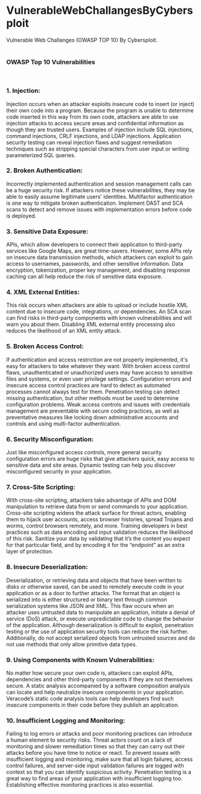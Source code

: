 # VulnerableWebChallangesByCybersploit
Vulnerable Web Challanges (OWASP TOP 10)  By Cybersploit.
<br>
<br>
### OWASP Top 10 Vulnerabilities
<br>

### 1. Injection:
Injection occurs when an attacker exploits insecure code to insert (or inject) their own code into a program. Because the program is unable to determine code inserted in this way from its own code, attackers are able to use injection attacks to access secure areas and confidential information as though they are trusted users. Examples of injection include SQL injections, command injections, CRLF injections, and LDAP injections.
Application security testing can reveal injection flaws and suggest remediation techniques such as stripping special characters from user input or writing parameterized SQL queries.

### 2. Broken Authentication: 
Incorrectly implemented authentication and session management calls can be a huge security risk. If attackers notice these vulnerabilities, they may be able to easily assume legitimate users' identities.
Multifactor authentication is one way to mitigate broken authentication. Implement DAST and SCA scans to detect and remove issues with implementation errors before code is deployed.

### 3. Sensitive Data Exposure:
APIs, which allow developers to connect their application to third-party services like Google Maps, are great time-savers. However, some APIs rely on insecure data transmission methods, which attackers can exploit to gain access to usernames, passwords, and other sensitive information.
Data encryption, tokenization, proper key management, and disabling response caching can all help reduce the risk of sensitive data exposure.

### 4. XML External Entities:
This risk occurs when attackers are able to upload or include hostile XML content due to insecure code, integrations, or dependencies. An SCA scan can find risks in third-party components with known vulnerabilities and will warn you about them. Disabling XML external entity processing also reduces the likelihood of an XML entity attack.

### 5. Broken Access Control:
If authentication and access restriction are not properly implemented, it's easy for attackers to take whatever they want. With broken access control flaws, unauthenticated or unauthorized users may have access to sensitive files and systems, or even user privilege settings.
Configuration errors and insecure access control practices are hard to detect as automated processes cannot always test for them. Penetration testing can detect missing authentication, but other methods must be used to determine configuration problems. Weak access controls and issues with credentials management are preventable with secure coding practices, as well as preventative measures like locking down administrative accounts and controls and using multi-factor authentication.

### 6. Security Misconfiguration:
Just like misconfigured access controls, more general security configuration errors are huge risks that give attackers quick, easy access to sensitive data and site areas.
Dynamic testing can help you discover misconfigured security in your application.

### 7. Cross-Site Scripting:
With cross-site scripting, attackers take advantage of APIs and DOM manipulation to retrieve data from or send commands to your application. Cross-site scripting widens the attack surface for threat actors, enabling them to hijack user accounts, access browser histories, spread Trojans and worms, control browsers remotely, and more.
Training developers in best practices such as data encoding and input validation reduces the likelihood of this risk. Sanitize your data by validating that it’s the content you expect for that particular field, and by encoding it for the “endpoint” as an extra layer of protection.

### 8. Insecure Deserialization:
Deserialization, or retrieving data and objects that have been written to disks or otherwise saved, can be used to remotely execute code in your application or as a door to further attacks. The format that an object is serialized into is either structured or binary text through common serialization systems like JSON and XML. This flaw occurs when an attacker uses untrusted data to manipulate an application, initiate a denial of service (DoS) attack, or execute unpredictable code to change the behavior of the application.
Although deserialization is difficult to exploit, penetration testing or the use of application security tools can reduce the risk further. Additionally, do not accept serialized objects from untrusted sources and do not use methods that only allow primitive data types.

### 9. Using Components with Known Vulnerabilities:
No matter how secure your own code is, attackers can exploit APIs, dependencies and other third-party components if they are not themselves secure.
A static analysis accompanied by a software composition analysis can locate and help neutralize insecure components in your application. Veracode’s static code analysis tools can help developers find such insecure components in their code before they publish an application.

### 10. Insufficient Logging and Monitoring:
Failing to log errors or attacks and poor monitoring practices can introduce a human element to security risks. Threat actors count on a lack of monitoring and slower remediation times so that they can carry out their attacks before you have time to notice or react.
To prevent issues with insufficient logging and monitoring, make sure that all login failures, access control failures, and server-side input validation failures are logged with context so that you can identify suspicious activity. Penetration testing is a great way to find areas of your application with insufficient logging too. Establishing effective monitoring practices is also essential.
